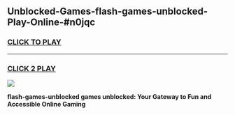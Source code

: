 
## Unblocked-Games-flash-games-unblocked-Play-Online-#n0jqc
<h3>
<a href="https://premium.freeplayer.one?title=flash-games-unblocked&ref=27F">CLICK TO PLAY</a></h3>
<hr>

<h3>
<a href="https://premium.freeplayer.one?title=flash-games-unblocked&ref=27F">CLICK 2 PLAY</a>
  
</h3>

<a href="https://premium.freeplayer.one?title=flash-games-unblocked&ref=27F"><img src="https://clearcache.store/games.png"></a>


**flash-games-unblocked games unblocked: Your Gateway to Fun and Accessible Online Gaming**
